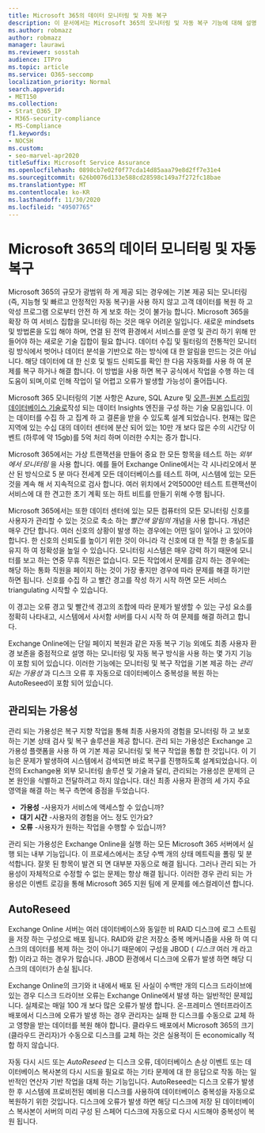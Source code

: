 ```yaml
---
title: Microsoft 365의 데이터 모니터링 및 자동 복구
description: 이 문서에서는 Microsoft 365의 모니터링 및 자동 복구 기능에 대해 설명 합니다.
ms.author: robmazz
author: robmazz
manager: laurawi
ms.reviewer: sosstah
audience: ITPro
ms.topic: article
ms.service: O365-seccomp
localization_priority: Normal
search.appverid:
- MET150
ms.collection:
- Strat_O365_IP
- M365-security-compliance
- MS-Compliance
f1.keywords:
- NOCSH
ms.custom:
- seo-marvel-apr2020
titleSuffix: Microsoft Service Assurance
ms.openlocfilehash: 0898cb7e02f0f77cda14d85aaa79e8d2ff7e31e4
ms.sourcegitcommit: 626b0076d133e588cd28598c149a7f272fc18bae
ms.translationtype: MT
ms.contentlocale: ko-KR
ms.lasthandoff: 11/30/2020
ms.locfileid: "49507765"
---
```

# <a name="data-monitoring-and-self-healing-in-microsoft-365"></a>Microsoft 365의 데이터 모니터링 및 자동 복구

Microsoft 365의 규모가 광범위 하 게 제공 되는 경우에는 기본 제공 되는 모니터링 (즉, 지능형 및 빠르고 안정적인 자동 복구)을 사용 하지 않고 고객 데이터를 복원 하 고 악성 프로그램 으로부터 안전 하 게 보호 하는 것이 불가능 합니다. Microsoft 365을 확장 하 여 서비스 집합을 모니터링 하는 것은 매우 어려운 일입니다. 새로운 mindsets 및 방법론을 도입 해야 하며, 연결 된 전역 환경에서 서비스를 운영 및 관리 하기 위해 만들어야 하는 새로운 기술 집합이 필요 합니다. 데이터 수집 및 필터링의 전통적인 모니터링 방식에서 벗어나 데이터 분석을 기반으로 하는 방식에 대 한 알림을 만드는 것은 아닙니다. 해당 데이터에 대 한 신호 및 빌드 신뢰도를 확인 한 다음 자동화를 사용 하 여 문제를 복구 하거나 해결 합니다. 이 방법을 사용 하면 복구 공식에서 작업을 수행 하는 데 도움이 되며,이로 인해 작업이 덜 어렵고 오류가 발생할 가능성이 줄어듭니다. 

Microsoft 365 모니터링의 기본 사항은 Azure, SQL Azure 및 [오픈-원본 스트리밍 데이터베이스 기술로](https://cassandra.apache.org/)작성 되는 데이터 Insights 엔진을 구성 하는 기술 모음입니다. 이는 데이터를 수집 하 고 집계 하 고 결론을 받을 수 있도록 설계 되었습니다. 현재는 많은 지역에 있는 수십 대의 데이터 센터에 분산 되어 있는 10만 개 보다 많은 수의 시간당 이벤트 (하루에 약 15gb)를 5억 처리 하며 이러한 수치는 증가 합니다. 

Microsoft 365에서는 가상 트랜잭션을 만들어 중요 한 모든 항목을 테스트 하는 *외부에서 모니터링* 을 사용 합니다. 예를 들어 Exchange Online에서는 각 시나리오에서 분산 된 방식으로 5 분 마다 전세계 모든 데이터베이스를 테스트 하며, 시스템에 있는 모든 것을 계속 해 서 지속적으로 검사 합니다. 여러 위치에서 2억5000만 테스트 트랜잭션이 서비스에 대 한 견고한 초기 계획 또는 하트 비트를 만들기 위해 수행 됩니다. 

Microsoft 365에서는 또한 데이터 센터에 있는 모든 컴퓨터의 모든 모니터링 신호를 사용자가 관리할 수 있는 것으로 축소 하는 *빨간색 알림의* 개념을 사용 합니다. 개념은 매우 간단 합니다. 여러 신호의 상황이 발생 하는 경우에는 어떤 일이 일어나 고 있어야 합니다. 한 신호의 신뢰도를 높이기 위한 것이 아니라 각 신호에 대 한 적절 한 충실도를 유지 하 여 정확성을 높일 수 있습니다. 모니터링 시스템은 매우 강력 하기 때문에 모니터를 보고 하는 연중 무휴 직원은 없습니다. 모든 작업에서 문제를 감지 하는 경우에는 해당 하는 통화 직원을 페이지 하는 것이 가장 좋지만 경우에 따라 문제를 해결 하기만 하면 됩니다. 신호를 수집 하 고 빨간 경고를 작성 하기 시작 하면 모든 서비스 triangulating 시작할 수 있습니다. 

이 경고는 오류 경고 및 빨간색 경고의 조합에 따라 문제가 발생할 수 있는 구성 요소를 정확히 나타내고, 시스템에서 사서함 서버를 다시 시작 하 여 문제를 해결 하려고 합니다. 

Exchange Online에는 단일 페이지 복원과 같은 자동 복구 기능 외에도 최종 사용자 환경 보존을 중점적으로 설명 하는 모니터링 및 자동 복구 방식을 사용 하는 몇 가지 기능이 포함 되어 있습니다. 이러한 기능에는 모니터링 및 복구 작업을 기본 제공 하는 *관리 되는 가용성* 과 디스크 오류 후 자동으로 데이터베이스 중복성을 복원 하는 AutoReseed이 포함 되어 있습니다. 

## <a name="managed-availability"></a>관리되는 가용성 

관리 되는 가용성은 복구 지향 작업을 통해 최종 사용자의 경험을 모니터링 하 고 보호 하는 기본 상태 검사 및 복구 솔루션을 제공 합니다. 관리 되는 가용성은 Exchange 고가용성 플랫폼을 사용 하 여 기본 제공 모니터링 및 복구 작업을 통합 한 것입니다. 이 기능은 문제가 발생하여 시스템에서 검색되면 바로 복구를 진행하도록 설계되었습니다. 이전의 Exchange용 외부 모니터링 솔루션 및 기술과 달리, 관리되는 가용성은 문제의 근본 원인을 식별하고 전달하려고 하지 않습니다. 대신 최종 사용자 환경의 세 가지 주요 영역을 해결 하는 복구 측면에 중점을 두었습니다.

- **가용성** -사용자가 서비스에 액세스할 수 있습니까? 
- **대기 시간** -사용자의 경험을 어느 정도 인가요? 
- **오류** -사용자가 원하는 작업을 수행할 수 있습니까? 

관리 되는 가용성은 Exchange Online을 실행 하는 모든 Microsoft 365 서버에서 실행 되는 내부 기능입니다. 이 프로세스에서는 초당 수백 개의 상태 메트릭을 폴링 및 분석합니다. 잘못 된 항목이 발견 되 면 대부분 자동으로 해결 됩니다. 그러나 관리 되는 가용성이 자체적으로 수정할 수 없는 문제는 항상 해결 됩니다. 이러한 경우 관리 되는 가용성은 이벤트 로깅을 통해 Microsoft 365 지원 팀에 게 문제를 에스컬레이션 합니다.

## <a name="autoreseed"></a>AutoReseed

Exchange Online 서버는 여러 데이터베이스와 동일한 비 RAID 디스크에 로그 스트림을 저장 하는 구성으로 배포 됩니다. RAID와 같은 저장소 중복 메커니즘을 사용 하 여 디스크의 데이터를 복제 하는 것이 아니기 때문에이 구성을 JBOD ( *디스크* 여러 개 라고 함) 이라고 하는 경우가 많습니다. JBOD 환경에서 디스크에 오류가 발생 하면 해당 디스크의 데이터가 손실 됩니다. 

Exchange Online의 크기와 it 내에서 배포 된 사실이 수백만 개의 디스크 드라이브에 있는 경우 디스크 드라이브 오류는 Exchange Online에서 발생 하는 일반적인 문제입니다. 실제로는 매일 100 개 보다 많은 오류가 발생 합니다. 온-프레미스 엔터프라이즈 배포에서 디스크에 오류가 발생 하는 경우 관리자는 실패 한 디스크를 수동으로 교체 하 고 영향을 받는 데이터를 복원 해야 합니다. 클라우드 배포에서 Microsoft 365의 크기 (클라우드 관리자)가 수동으로 디스크를 교체 하는 것은 실용적이 든 economically 적합 하지 않습니다. 

자동 다시 시드 또는 *AutoReseed* 는 디스크 오류, 데이터베이스 손상 이벤트 또는 데이터베이스 복사본의 다시 시드을 필요로 하는 기타 문제에 대 한 응답으로 작동 하는 일반적인 연산자 기반 작업을 대체 하는 기능입니다. AutoReseed는 디스크 오류가 발생한 후 시스템에 프로비전된 예비용 디스크를 사용하여 데이터베이스 중복성을 자동으로 복원하기 위한 것입니다. 디스크에 오류가 발생 하면 해당 디스크에 저장 된 데이터베이스 복사본이 서버의 미리 구성 된 스페어 디스크에 자동으로 다시 시드해야 중복성이 복원 됩니다. 